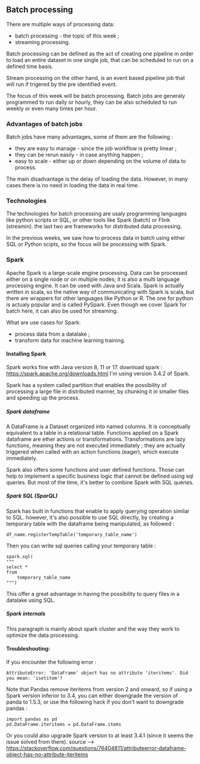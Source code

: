 ## Batch processing

There are multiple ways of processing data:
* batch processing - the topic of this week ;
* streaming processing.

Batch processing can be defined as the act of creating one pipeline in order to load an entire dataset in one single job, that can be scheduled to run on a defined time basis.

Stream processing on the other hand, is an event based pipeline job that will run if trigered by the pre identified event.

The focus of this week will be batch processing. Batch jobs are generaly programmed to run daily or hourly, they can be also scheduled to run weekly or even many times per hour.

### Advantages of batch jobs
Batch jobs have many advantages, some of them are the following :
* they are easy to manage - since the job workflow is pretty linear ;
* they can be rerun easily - in case anything happen ;
* easy to scale - either up or down depending on the volume of data to process.

The main disadvantage is the delay of loading the data. However, in many cases there is no need in loading the data in real time.

### Technologies
The technologies for batch processing are usaly programming languages like python scripts or SQL, or other tools like Spark (batch) or Flink (streamin). the last two are frameworks for distributed data processing.

In the previous weeks, we saw how to process data in batch using either SQL or Python scipts, so the focus will be processing with Spark.

### Spark
Apache Spark is a large-scale engine processing. Data can be processed either on a single node or on multiple nodes; it is also a multi language processing engine. It can be used with Java and Scala. Spark is actually written in scala, so the native way of communicating with Spark is scala, but there are wrappers for other languages like Python or R. The one for python is actualy popular and is called PySpark. Even though we cover Spark for batch here, it can also be used for streaming.

What are use cases for Spark:
* process data from a datalake ;
* transform data for machine learning training.

#### Installing Spark
Spark works fine with Java version 8, 11 or 17.
download spark : https://spark.apache.org/downloads.html
I'm using version 3.4.2 of Spark.

Spark has a system called partition that enables the possibility of processing a large file in distributed manner, by chunking it in smaller files and speeding up the process.

##### Spark dataframe
A DataFrame is a Dataset organized into named columns. It is conceptually equivalent to a table in a relational table. Functions applied on a Spark dataframe are ether actions or transformations. Transformations are lazy functions, meaning they are not executed immediately ; they are actually triggered when called with an action functions (eager), which execute immediately.

Spark also offers some functions and user defined functions. Those can help to implement a specific business logic that cannot be defined using sql queries. But most of the time, it's better to combine Spark with SQL queries.

##### Spark SQL (SparQL)
Spark has built in functions that enable to apply querying operation similar to SQL. however, it's also possible to use SQL directly, by creating a temporary table with the dataframe being manipulated, as followed :

```
df_name.registerTempTable('temporary_table_name')
```

Then you can write sql queries calling your temporary table :
```
spark.sql(
"""
select *
from 
    temporary_table_name
""")
```

This offer a great advantage in having the possibility to query files in a datalake using SQL.

##### Spark internals
This paragraph is mainly about spark cluster and the way they work to optimize the data processing.


#### Troubleshouting:
If you encounter the following error :
```
AttributeError: 'DataFrame' object has no attribute 'iteritems'. Did you mean: 'isetitem'?
```

Note that Pandas remove iteritems from version 2 and onward, so if using a Spark version inferior to 3.4, you can either downgrade the version of panda to 1.5.3, or use the following hack if you don't want to downgrade pandas :
```
import pandas as pd
pd.DataFrame.iteritems = pd.DataFrame.items
```

Or you could also upgrade Spark version to at least 3.4.1 (since it seems the issue solved from there).
source --> https://stackoverflow.com/questions/76404811/attributeerror-dataframe-object-has-no-attribute-iteritems